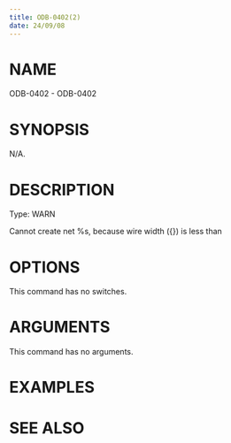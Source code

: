 ```yaml
---
title: ODB-0402(2)
date: 24/09/08
---
```


# NAME

ODB-0402 - ODB-0402

# SYNOPSIS

N/A.

# DESCRIPTION

Type: WARN

Cannot create net %s, because wire width ({}) is less than

# OPTIONS

This command has no switches.

# ARGUMENTS

This command has no arguments.

# EXAMPLES

# SEE ALSO
